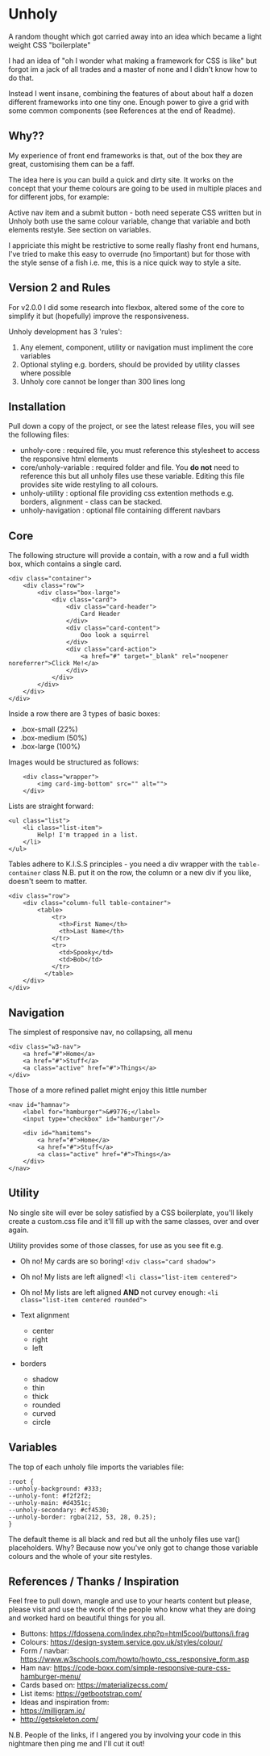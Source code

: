 # Unholy
A random thought which got carried away into an idea which became a light weight CSS "boilerplate"

I had an idea of "oh I wonder what making a framework for CSS is like" but forgot im a jack of all trades and a master of none and I didn't know how to do that.

Instead I went insane, combining the features of about about half a dozen different frameworks into one tiny one. Enough power to give a grid with some common components (see References at the end of Readme).

## Why??

My experience of front end frameworks is that, out of the box they are great, customising them can be a faff.

The idea here is you can build a quick and dirty site. It works on the concept that your theme colours are going to be used in multiple places and for different jobs, for example:

Active nav item and a submit button - both need seperate CSS written but in Unholy both use the same colour variable, change that variable and both elements restyle. See section on variables.

I appriciate this might be restrictive to some really flashy front end humans, I've tried to make this easy to overrude (no !important) but for those with the style sense of a fish i.e. me, this is a nice quick way to style a site.

## Version 2 and Rules

For v2.0.0 I did some research into flexbox, altered some of the core to simplify it but (hopefully) improve the responsiveness. 

Unholy development has 3 'rules':
1. Any element, component, utility or navigation must impliment the core variables
2. Optional styling e.g. borders, should be provided by utility classes where possible
3. Unholy core cannot be longer than 300 lines long

## Installation

Pull down a copy of the project, or see the latest release files, you will see the following files:
* unholy-core : required file, you must reference this stylesheet to access the responsive html elements
* core/unholy-variable : required folder and file. You **do not** need to reference this but all unholy files use these variable.
                         Editing this file provides site wide restyling to all colours.
* unholy-utility : optional file providing css extention methods e.g. borders, alignment - class can be stacked.
* unholy-navigation : optional file containing different navbars

## Core

The following structure will provide a contain, with a row and a full width box, which contains a single card.

    <div class="container">
        <div class="row">
            <div class="box-large">
                <div class="card">
                    <div class="card-header">
                        Card Header
                    </div>
                    <div class="card-content">
                        Ooo look a squirrel
                    </div>
                    <div class="card-action">
                        <a href="#" target="_blank" rel="noopener noreferrer">Click Me!</a>
                    </div>
                </div>
            </div>
        </div>  
    </div>

Inside a row there are 3 types of basic boxes:

* .box-small (22%)
* .box-medium (50%)
* .box-large (100%)

Images would be structured as follows:

        <div class="wrapper">
            <img card-img-bottom" src="" alt="">
        </div>

Lists are straight forward:
    
    <ul class="list">
        <li class="list-item">
            Help! I'm trapped in a list.
        </li>
    </ul>

Tables adhere to K.I.S.S principles - you need a div wrapper with the `table-container` class
N.B. put it on the row, the column or a new div if you like, doesn't seem to matter. 

    <div class="row">
        <div class="column-full table-container">
            <table>
                <tr>
                  <th>First Name</th>
                  <th>Last Name</th>
                </tr>
                <tr>
                  <td>Spooky</td>
                  <td>Bob</td>
                </tr>
              </table>
        </div>
    </div>

## Navigation

The simplest of responsive nav, no collapsing, all menu

    <div class="w3-nav">
        <a href="#">Home</a>
        <a href="#">Stuff</a>
        <a class="active" href="#">Things</a>
    </div>

Those of a more refined pallet might enjoy this little number

    <nav id="hamnav">
        <label for="hamburger">&#9776;</label>
        <input type="checkbox" id="hamburger"/>

        <div id="hamitems">
            <a href="#">Home</a>
            <a href="#">Stuff</a>
            <a class="active" href="#">Things</a>
        </div>
    </nav>

## Utility

No single site will ever be soley satisfied by a CSS boilerplate, you'll likely create a custom.css file and it'll fill up with the same classes, over and over again.

Utility provides some of those classes, for use as you see fit e.g.

* Oh no! My cards are so boring! `<div class="card shadow">`
* Oh no! My lists are left aligned! `<li class="list-item centered">`
* Oh no! My lists are left aligned **AND** not curvey enough: `<li class="list-item centered rounded">`

* Text alignment
  * center
  * right
  * left
* borders
  * shadow
  * thin
  * thick
  * rounded
  * curved
  * circle
  
## Variables

The top of each unholy file imports the variables file:

    :root {
    --unholy-background: #333;
    --unholy-font: #f2f2f2;
    --unholy-main: #d4351c;
    --unholy-secondary: #cf4530;
    --unholy-border: rgba(212, 53, 28, 0.25);
    }

The default theme is all black and red but all the unholy files use var() placeholders. Why?
Because now you've only got to change those variable colours and the whole of your site restyles.


## References / Thanks / Inspiration

Feel free to pull down, mangle and use to your hearts content but please, please visit and use the work of the people who know what they are doing and worked hard on beautiful things for you all.

* Buttons: https://fdossena.com/index.php?p=html5cool/buttons/i.frag
* Colours: https://design-system.service.gov.uk/styles/colour/
* Form / navbar: https://www.w3schools.com/howto/howto_css_responsive_form.asp
* Ham nav: https://code-boxx.com/simple-responsive-pure-css-hamburger-menu/
* Cards based on: https://materializecss.com/
* List items: https://getbootstrap.com/
* Ideas and inspiration from:
* https://milligram.io/
* http://getskeleton.com/

N.B. People of the links, if I angered you by involving your code in this nightmare then ping me and I'll cut it out! 